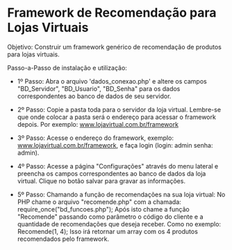 Framework de Recomendação para Lojas Virtuais
=========
Objetivo: Construir um framework genérico de recomendação de produtos para lojas virtuais.
<br>

Passo-a-Passo de instalação e utilização:

* 1º Passo: Abra o arquivo 'dados_conexao.php' e altere os campos "BD_Servidor", "BD_Usuario", "BD_Senha" para os dados correspondentes ao banco de dados de seu servidor.

* 2º Passo: Copie a pasta toda para o servidor da loja virtual. Lembre-se que onde colocar a pasta será o endereço para acessar o framework depois. Por exemplo: www.lojavirtual.com.br/framework

* 3º Passo: Acesse o endereço do framework, exemplo: www.lojavirtual.com.br/framework, e faça login (login: admin senha: admin).

* 4º Passo: Acesse a página "Configurações" através do menu lateral e preencha os campos correspondentes ao banco de dados da loja virtual. Clique no botão salvar para gravar as informações.

* 5º Passo: Chamando a função de recomendações na sua loja virtual:
No PHP chame o arquivo "recomende.php" com a chamada: require_once("bd_funcoes.php");
Após isto chame a função "Recomende" passando como parâmetro o código do cliente e a quantidade de recomendações que deseja receber. Como no exemplo: Recomende(1, 4);
Isso irá retornar um array com os 4 produtos recomendados pelo framework.
